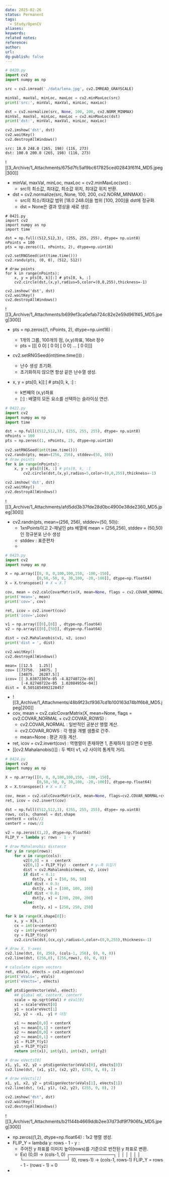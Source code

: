 ```yaml
---
date: 2025-02-26
status: Permanent
tags: 
  - Study/OpenCV
aliases: 
keywords: 
related notes: 
reference: 
author: 
url: 
dg-publish: false
---
```


```python
# 0420.py
import cv2
import numpy as np

src = cv2.imread('./data/lena.jpg', cv2.IMREAD_GRAYSCALE)

minVal, maxVal, minLoc, maxLoc = cv2.minMaxLoc(src)
print('src:', minVal, maxVal, minLoc, maxLoc)

dst = cv2.normalize(src, None, 100, 200, cv2.NORM_MINMAX)
minVal, maxVal, minLoc, maxLoc = cv2.minMaxLoc(dst)
print('dst:', minVal, maxVal, minLoc, maxLoc)

cv2.imshow('dst', dst)
cv2.waitKey()
cv2.destroyAllWindows()
```

```output
src: 18.0 248.0 (265, 198) (116, 273)
dst: 100.0 200.0 (265, 198) (116, 273)
```
![[3_Archive/1_Attachments/675d7fc5af9bc617825ced02843f61f4_MD5.jpeg|300]]
- minVal, maxVal, minLoc, maxLoc = cv2.minMaxLoc(src) :
	- src의 최소값, 최대값, 최소값 위치, 최대값 위치 반환.
- dst = cv2.normalize(src, None, 100, 200, cv2.NORM_MINMAX) :
	- src의 최소/최대값 범위 [18.0 248.0]을 범위 [100, 200]을 dst에 정규화.
	- dst = None은 결과 영상을 새로 생성.

```
# 0421.py
import cv2
import numpy as np
import time

dst = np.full((512,512,3), (255, 255, 255), dtype= np.uint8)
nPoints = 100
pts = np.zeros((1, nPoints, 2), dtype=np.uint16)

cv2.setRNGSeed(int(time.time()))
cv2.randu(pts, (0, 0), (512, 512))

# draw points
for k in range(nPoints):
	x, y = pts[0, k][:] # pts[0, k, :]
	cv2.circle(dst,(x,y),radius=5,color=(0,0,255),thickness=-1)

cv2.imshow('dst', dst)
cv2.waitKey()
cv2.destroyAllWindows()
```
![[3_Archive/1_Attachments/b699ef3ca0efab724c82e2e59d961f45_MD5.jpeg|300]]
- pts = np.zeros((1, nPoints, 2), dtype=np.uint16) :
	- 1개의 그룹, 100개의 점, (x,y)좌표, 16bit 정수
	- pts = [[[ 0 0] 
		      [ 0 0] 
		      [ 0 0] 
		      ... 
		      [ 0 0]]]

- cv2.setRNGSeed(int(time.time())) : 
	- 난수 생성 초기화.
	- 초기화하지 않으면 항상 같은 난수열 생성.
- x, y = pts[0, k][:] # pts[0, k, :] :
	- k번째의 (x,y)좌표
	- [:] : 배열의 모든 요소를 선택하는 슬라이싱 연산.

```python
# 0422.py
import cv2
import numpy as np
import time

dst = np.full((512,512,3), (255, 255, 255), dtype= np.uint8)
nPoints = 100
pts = np.zeros((1, nPoints, 2), dtype=np.uint16)
  
cv2.setRNGSeed(int(time.time()))
cv2.randn(pts, mean=(256, 256), stddev=(50, 50))
# draw points
for k in range(nPoints):
	x, y = pts[0][k, :] # pts[0, k, :]
		cv2.circle(dst,(x,y),radius=5,color=(0,0,255),thickness=-1)

cv2.imshow('dst', dst)
cv2.waitKey()
cv2.destroyAllWindows()
```
![[3_Archive/1_Attachments/afd5dd3b37fde28d0bc4900e38de2360_MD5.jpeg|300]]
- cv2.randn(pts, mean=(256, 256), stddev=(50, 50)):
	- 1xnPoints이고 2-채널인 pts 배열에 mean = (256,256), stddev = (50,50)인 정규분포 난수 생성
	- stddev : 표준편차
	- 

```python
# 0423.py
import cv2
import numpy as np

X = np.array([[0, 0, 0,100,100,150, -100,-150],
			  [0,50,-50, 0, 30,100, -20,-100]], dtype=np.float64)
X = X.transpose() # X = X.T

cov, mean = cv2.calcCovarMatrix(X, mean=None, flags = cv2.COVAR_NORMAL + cv2.COVAR_ROWS)
print('mean=', mean)
print('cov=', cov)

ret, icov = cv2.invert(cov)
print('icov=',icov)

v1 = np.array([[0],[0]] , dtype=np.float64)
v2 = np.array([[0],[50]], dtype=np.float64)

dist = cv2.Mahalanobis(v1, v2, icov)
print('dist = ', dist)

cv2.waitKey()
cv2.destroyAllWindows()
```

```output
mean= [[12.5   1.25]]
cov= [[73750.  34875. ]
	  [34875.  26287.5]]
icov= [[ 3.63872307e-05 -4.82740722e-05]
	   [-4.82740722e-05  1.02084955e-04]]
dist =  0.5051854992128457
```
- ![[3_Archive/1_Attachments/48b9f23cf9367cd1b100163d74b1f6b8_MD5.jpeg|200]]
- cov, mean = cv2.calcCovarMatrix(X, mean=None, flags = cv2.COVAR_NORMAL + cv2.COVAR_ROWS) :
	- cv2.COVAR_NORMAL : 일반적인 공분산 행렬 계산.
	- cv2.COVAR_ROWS : 각 행을 개별 샘플로 간주.
	- mean=None : 평균 자동 계산.
- ret, icov = cv2.invert(cov) : 역행렬이 존재하면 1, 존재하지 않으면 0 반환.
- [[cv2.Mahalanobis()]] : 두 벡터 v1, v2 사이의 통계적 거리.

```python
# 0424.py
import cv2
import numpy as np

X = np.array([[0, 0, 0,100,100,150, -100,-150],
			  [0,50,-50, 0, 30,100, -20,-100]], dtype=np.float64)
X = X.transpose() # X = X.T

cov, mean = cv2.calcCovarMatrix(X, mean=None, flags=cv2.COVAR_NORMAL+cv2.COVAR_ROWS)
ret, icov = cv2.invert(cov)

dst = np.full((512,512,3), (255, 255, 255), dtype= np.uint8)
rows, cols, channel = dst.shape
centerX = cols//2
centerY = rows//2

v2 = np.zeros((1,2), dtype=np.float64)
FLIP_Y = lambda y: rows - 1 - y

# draw Mahalanobis distance
for y in range(rows):
	for x in range(cols):
		v2[0,0] = x - centerX
		v2[0,1] = FLIP_Y(y) - centerY # y-축 뒤집기
		dist = cv2.Mahalanobis(mean, v2, icov)
		if dist < 0.1:
			dst[y, x] = [50, 50, 50]
		elif dist < 0.3:		
			dst[y, x] = [100, 100, 100]		
		elif dist < 0.8:		
			dst[y, x] = [200, 200, 200]	
		else:
			dst[y, x] = [250, 250, 250]

for k in range(X.shape[0]):
	x, y = X[k,:]	
	cx = int(x+centerX)	
	cy = int(y+centerY)	
	cy = FLIP_Y(cy)	
	cv2.circle(dst,(cx,cy),radius=5,color=(0,0,255),thickness=-1)

# draw X, Y-axes
cv2.line(dst, (0, 256), (cols-1, 256), (0, 0, 0))
cv2.line(dst, (256,0), (256,rows), (0, 0, 0))

# calculate eigen vectors
ret, eVals, eVects = cv2.eigen(cov)
print('eVals=', eVals)
print('eVects=', eVects)
  
def ptsEigenVector(eVal, eVect):
	## global mX, centerX, centerY
	scale = np.sqrt(eVal) # eVal[0]
	x1 = scale*eVect[0]
	y1 = scale*eVect[1]
	x2, y2 = -x1, -y1 # 대칭

	x1 += mean[0,0] + centerX
	y1 += mean[0,1] + centerY	
	x2 += mean[0,0] + centerX	
	y2 += mean[0,1] + centerY	
	y1 = FLIP_Y(y1)	
	y2 = FLIP_Y(y2)	
	return int(x1), int(y1), int(x2), int(y2)

# draw eVects[0]
x1, y1, x2, y2 = ptsEigenVector(eVals[0], eVects[0])
cv2.line(dst, (x1, y1), (x2, y2), (255, 0, 0), 2)

# draw eVects[1]
x1, y1, x2, y2 = ptsEigenVector(eVals[1], eVects[1])
cv2.line(dst, (x1, y1), (x2, y2), (255, 0, 0), 2)

cv2.imshow('dst', dst)
cv2.waitKey()
cv2.destroyAllWindows()
```
![[3_Archive/1_Attachments/b21144b4669ddb2ee37d73df9f7906fa_MD5.jpeg|300]]

- np.zeros((1,2), dtype=np.float64) : 1x2 행렬 생성.
- FLIP_Y = lambda y: rows - 1 - y :
	- 주어진 y 좌표를 이미지 높이(rows)를 기준으로 반전된 y 좌표로 변환.
	- Ex) (0,0)   →   (cols-1, 0)
		   ┌──────────────┐
		   │              │
		   │              │
		   │              │
		   └──────────────┘
		(0, rows-1)  →   (cols-1, rows-1)
		FLIP_Y = rows - 1 - (rows - 1) = 0
- 
